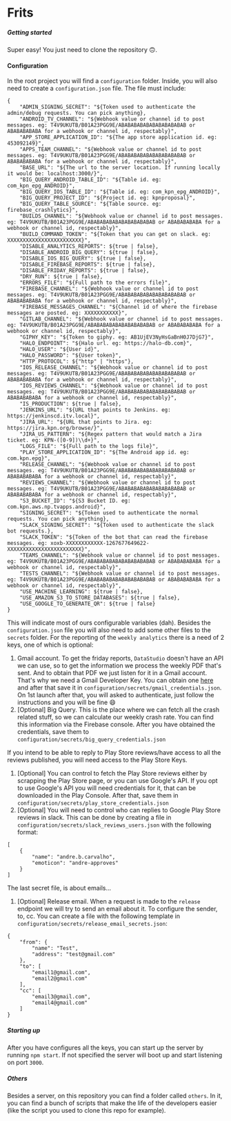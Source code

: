 # Frits

##### Getting started

Super easy! You just need to clone the repository 🙃.

#### Configuration

In the root project you will find a `configuration` folder. Inside, you will also need to create a `configuration.json`
file. The file must include:

```
{
	"ADMIN_SIGNING_SECRET": "${Token used to authenticate the admin/debug requests. You can pick anything},
	"ANDROID_TV_CHANNEL": "${Webhook value or channel id to post messages. eg: T4V9UKUTB/B01A23PGG9E/ABABABABABABABABABABAB or ABABABABABA for a webhook or channel id, respectably}",
	"APP_STORE_APPLICATION_ID": "${The app store application id. eg: 453092149}",
	"APPS_TEAM_CHANNEL": "${Webhook value or channel id to post messages. eg: T4V9UKUTB/B01A23PGG9E/ABABABABABABABABABABAB or ABABABABABA for a webhook or channel id, respectably}",
	"BASE_URL": "${The url to the server location. If running locally it would be: localhost:3000/}",
	"BIG_QUERY_ANDROID_TABLE_ID": "${Table id. eg: com_kpn_epg_ANDROID}",
	"BIG_QUERY_IOS_TABLE_ID": "${Table id. eg: com_kpn_epg_ANDROID}",
	"BIG_QUERY_PROJECT_ID": "${Project id. eg: kpnproposal}",
	"BIG_QUERY_TABLE_SOURCE": "${Table source. eg: firebase_crashlytics}",
	"BUILDS_CHANNEL": "${Webhook value or channel id to post messages. eg: T4V9UKUTB/B01A23PGG9E/ABABABABABABABABABABAB or ABABABABABA for a webhook or channel id, respectably}",
	"BUILD_COMMAND_TOKEN": "${Token that you can get on slack. eg: XXXXXXXXXXXXXXXXXXXXXXXX}",
	"DISABLE_ANALYTICS_REPORTS": ${true | false},
	"DISABLE_ANDROID_BIG_QUERY": ${true | false},
	"DISABLE_IOS_BIG_QUERY": ${true | false},
	"DISABLE_FIREBASE_REPORTS": ${true | false},
	"DISABLE_FRIDAY_REPORTS": ${true | false},
	"DRY_RUN": ${true | false},
	"ERRORS_FILE": "${Full path to the errors file}",
	"FIREBASE_CHANNEL": "${Webhook value or channel id to post messages. eg: T4V9UKUTB/B01A23PGG9E/ABABABABABABABABABABAB or ABABABABABA for a webhook or channel id, respectably}",
	"FIREBASE_MESSAGES_CHANNEL": "${Channel id of where the firebase messages are posted. eg: XXXXXXXXXXX}",
	"GITLAB_CHANNEL": "${Webhook value or channel id to post messages. eg: T4V9UKUTB/B01A23PGG9E/ABABABABABABABABABABAB or ABABABABABA for a webhook or channel id, respectably}",
	"GIPHY_KEY": "${Token to giphy. eg: AB1UjEV3NyHsGaBnH0J7DjG7}",
	"HALO_ENDPOINT": "${Halo url. eg: https://halo-db.com}",
	"HALO_USER": "${User id}",
	"HALO_PASSWORD": "${User token}",
	"HTTP_PROTOCOL": ${"http" | "https"},
	"IOS_RELEASE_CHANNEL": "${Webhook value or channel id to post messages. eg: T4V9UKUTB/B01A23PGG9E/ABABABABABABABABABABAB or ABABABABABA for a webhook or channel id, respectably}",
	"IOS_REVIEWS_CHANNEL": "${Webhook value or channel id to post messages. eg: T4V9UKUTB/B01A23PGG9E/ABABABABABABABABABABAB or ABABABABABA for a webhook or channel id, respectably}",
	"IS_PRODUCTION": ${true | false},
	"JENKINS_URL": "${URL that points to Jenkins. eg: https://jenkinscd.itv.local}",
	"JIRA_URL": "${URL that points to Jira. eg: https://jira.kpn.org/browse/}",
	"JIRA_US_PATTERN": "${Regex pattern that would match a Jira ticket. eg: KPN-([0-9])\\d+}",
	"LOGS_FILE": "${Full path to the logs file}",
	"PLAY_STORE_APPLICATION_ID": "${The Android app id. eg: com.kpn.epg}",
	"RELEASE_CHANNEL": "${Webhook value or channel id to post messages. eg: T4V9UKUTB/B01A23PGG9E/ABABABABABABABABABABAB or ABABABABABA for a webhook or channel id, respectably}",
	"REVIEWS_CHANNEL": "${Webhook value or channel id to post messages. eg: T4V9UKUTB/B01A23PGG9E/ABABABABABABABABABABAB or ABABABABABA for a webhook or channel id, respectably}",
	"S3_BUCKET_ID": "${S3 Bucket ID. eg: com.kpn.aws.np.tvapps.android}",
	"SIGNING_SECRET": "${Token used to authenticate the normal requests. You can pick anything},
	"SLACK_SIGNING_SECRET": "${Token used to authenticate the slack bot requests.},
	"SLACK_TOKEN": "${Token of the bot that can read the firebase messages. eg: xoxb-XXXXXXXXXXXX-1267677649622-XXXXXXXXXXXXXXXXXXXXXXXX}",
	"TEAMS_CHANNEL": "${Webhook value or channel id to post messages. eg: T4V9UKUTB/B01A23PGG9E/ABABABABABABABABABABAB or ABABABABABA for a webhook or channel id, respectably}",
	"TESTS_CHANNEL": "${Webhook value or channel id to post messages. eg: T4V9UKUTB/B01A23PGG9E/ABABABABABABABABABABAB or ABABABABABA for a webhook or channel id, respectably}",
	"USE_MACHINE_LEARNING": ${true | false},
	"USE_AMAZON_S3_TO_STORE_DATABASES": ${true | false},
	"USE_GOOGLE_TO_GENERATE_QR": ${true | false}
}
```

This will indicate most of ours configurable variables (dah). Besides the `configuration.json` file you will also need
to add some other files to the `secrets` folder. For the reporting of the `weekly analytics` there is a need of 2 keys,
one of which is optional:

1. Gmail account. To get the friday reports, `DataStudio` doesn't have an API we can use, so to get the information we
   process the weekly PDF that's sent. And to obtain that PDF we just listen for it in a Gmail account. That's why we
   need a Gmail Developer Key. You can obtain one [here](https://developers.google.com/gmail/api) and after that save it
   in `configuration/secrets/gmail_credentials.json`. On 1st launch after that, you will asked to authenticate, just
   follow the instructions and you will be fine 😄
2. [Optional] Big Query. This is the place where we can fetch all the crash related stuff, so we can calculate our
   weekly crash rate. You can find this information via the Firebase console. After you have obtained the credentials,
   save them to `configuration/secrets/big_query_credentials.json`

If you intend to be able to reply to Play Store reviews/have access to all the reviews published, you will need access
to the Play Store Keys.

1. [Optional] You can control to fetch the Play Store reviews either by scrapping the Play Store page, or you can use
   Google's API. If you opt to use Google's API you will need credentials for it, that can be downloaded in the Play Console. After that,
   save them in `configuration/secrets/play_store_credentials.json`
2. [Optional] You will need to control who can replies to Google Play Store reviews in slack. This can be done by creating a file in
   `configuration/secrets/slack_reviews_users.json` with the following format:

```
[
	{
		"name": "andre.b.carvalho",
		"emoticon": "andre-approves"
	}
]
```

The last secret file, is about emails...

1. [Optional] Release email. When a request is made to the `release` endpoint we will try to send an email about it. To
   configure the sender, to, cc. You can create a file with the following template
   in `configuration/secrets/release_email_secrets.json`:

```
{
	"from": {
		"name": "Test",
		"address": "test@gmail.com"
	},
	"to": [
		"email1@gmail.com",
		"email2@gmail.com"
	],
	"cc": [
		"email3@gmail.com",
		"email4@gmail.com"
	]
}
```

##### Starting up

After you have configures all the keys, you can start up the server by running `npm start`. If not specified the server
will boot up and start listening on port `3000`.

##### Others

Besides a server, on this repository you can find a folder called `others`. In it, you can find a bunch of scripts that
make the life of the developers easier (like the script you used to clone this repo for example).